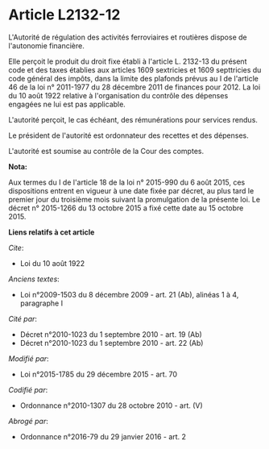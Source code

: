 # Article L2132-12

L'Autorité de régulation des activités ferroviaires et routières dispose de l'autonomie financière. 

Elle perçoit le produit du droit fixe établi à  l'article L. 2132-13 du présent code et des taxes établies aux articles 1609
sextricies et 1609 septtricies du code général des impôts, dans la limite des plafonds prévus au I de l'article 46 de la loi
n° 2011-1977 du 28 décembre 2011 de finances pour 2012. La loi du 10 août 1922 relative à l'organisation du contrôle des
dépenses engagées ne lui est pas applicable. 

L'autorité perçoit, le cas échéant, des rémunérations pour services rendus. 

Le président de l'autorité est ordonnateur des recettes et des dépenses. 

L'autorité est soumise au contrôle de la Cour des comptes.

**Nota:**

Aux termes du I de l'article 18 de la loi n° 2015-990 du 6 août 2015, ces dispositions entrent en vigueur à une date fixée
par décret, au plus tard le premier jour du troisième mois suivant la promulgation de la présente loi. Le décret n° 2015-1266
du 13 octobre 2015 a fixé cette date au 15 octobre 2015.

**Liens relatifs à cet article**

_Cite_:

  - Loi du 10 août 1922

_Anciens textes_:

  - Loi n°2009-1503 du 8 décembre 2009 - art. 21 (Ab), alinéas 1 à 4, paragraphe I

_Cité par_:

  - Décret n°2010-1023 du 1 septembre 2010 - art. 19 (Ab)
  - Décret n°2010-1023 du 1 septembre 2010 - art. 22 (Ab)

_Modifié par_:

  - Loi n°2015-1785 du 29 décembre 2015 - art. 70

_Codifié par_:

  - Ordonnance n°2010-1307 du 28 octobre 2010 - art. (V)

_Abrogé par_:

  - Ordonnance n°2016-79 du 29 janvier 2016 - art. 2
